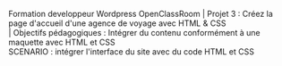 Formation developpeur Wordpress OpenClassRoom 
| Projet 3 : Créez la page d'accueil d'une agence de voyage avec HTML & CSS </br>
| Objectifs pédagogiques : Intégrer du contenu conformément à une maquette avec HTML et CSS </br>
SCENARIO : intégrer l'interface du site avec du code HTML et CSS
